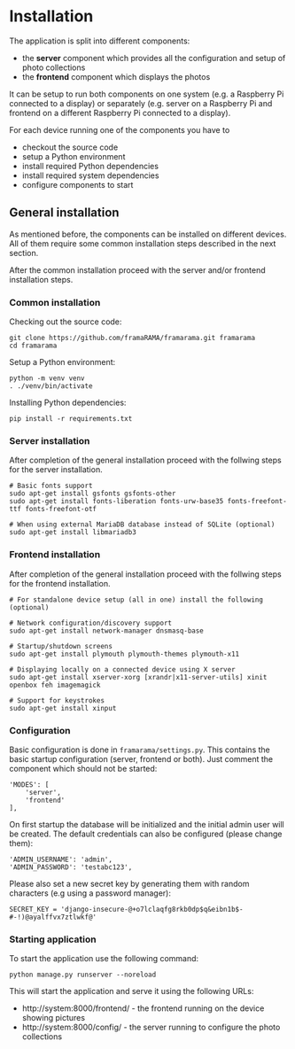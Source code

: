 # Installation

The application is split into different components:

* the **server** component which provides all the configuration and setup of photo collections
* the **frontend** component which displays the photos

It can be setup to run both components on one system (e.g. a Raspberry Pi connected
to a display) or separately (e.g. server on a Raspberry Pi and frontend on a different
Raspberry Pi connected to a display).

For each device running one of the components you have to

* checkout the source code
* setup a Python environment
* install required Python dependencies
* install required system dependencies
* configure components to start

## General installation

As mentioned before, the components can be installed on different devices. All
of them require some common installation steps described in the next section.

After the common installation proceed with the server and/or frontend
installation steps.

### Common installation

Checking out the source code:

```
git clone https://github.com/framaRAMA/framarama.git framarama
cd framarama
```

Setup a Python environment:

```
python -m venv venv
. ./venv/bin/activate
```

Installing Python dependencies:

```
pip install -r requirements.txt
```

### Server installation

After completion of the general installation proceed with the follwing steps
for the server installation.

```
# Basic fonts support
sudo apt-get install gsfonts gsfonts-other
sudo apt-get install fonts-liberation fonts-urw-base35 fonts-freefont-ttf fonts-freefont-otf

# When using external MariaDB database instead of SQLite (optional)
sudo apt-get install libmariadb3
```

### Frontend installation

After completion of the general installation proceed with the follwing steps
for the frontend installation.

```
# For standalone device setup (all in one) install the following (optional)

# Network configuration/discovery support
sudo apt-get install network-manager dnsmasq-base

# Startup/shutdown screens
sudo apt-get install plymouth plymouth-themes plymouth-x11

# Displaying locally on a connected device using X server
sudo apt-get install xserver-xorg [xrandr|x11-server-utils] xinit openbox feh imagemagick

# Support for keystrokes
sudo apt-get install xinput
```

### Configuration

Basic configuration is done in `framarama/settings.py`. This contains the basic
startup configuration (server, frontend or both). Just comment the component
which should not be started:

```
'MODES': [
    'server',
    'frontend'
],
```

On first startup the database will be initialized and the initial admin user
will be created. The default credentials can also be configured (please change
them):

```
'ADMIN_USERNAME': 'admin',
'ADMIN_PASSWORD': 'testabc123',
```

Please also set a new secret key by generating them with random characters (e.g
using a password manager):

```
SECRET_KEY = 'django-insecure-@+o7lclaqfg8rkb0dp$q&eibn1b$-#-!)@ayalffvx7ztlwkf@'
```

### Starting application

To start the application use the following command:

```
python manage.py runserver --noreload
```

This will start the application and serve it using the following URLs:

* http://system:8000/frontend/ - the frontend running on the device showing pictures
* http://system:8000/config/ - the server running to configure the photo collections

